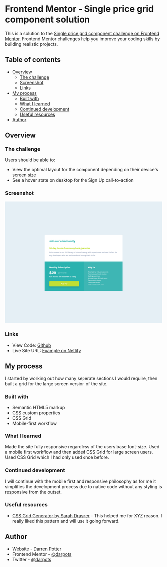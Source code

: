 # Frontend Mentor - Single price grid component solution

This is a solution to the [Single price grid component challenge on Frontend Mentor](https://www.frontendmentor.io/challenges/single-price-grid-component-5ce41129d0ff452fec5abbbc). Frontend Mentor challenges help you improve your coding skills by building realistic projects.

## Table of contents

- [Overview](#overview)
  - [The challenge](#the-challenge)
  - [Screenshot](#screenshot)
  - [Links](#links)
- [My process](#my-process)
  - [Built with](#built-with)
  - [What I learned](#what-i-learned)
  - [Continued development](#continued-development)
  - [Useful resources](#useful-resources)
- [Author](#author)

## Overview

### The challenge

Users should be able to:

- View the optimal layout for the component depending on their device's screen size
- See a hover state on desktop for the Sign Up call-to-action

### Screenshot

![](./screenshot.png)

### Links

- View Code: [Github](https://github.com/darpots/fm-single-price-grid)
- Live Site URL: [Example on Netlify](https://kind-goldwasser-a93aeb.netlify.app/)

## My process

I started by working out how many seperate sections I would require, then built a grid for the large screen version of the site.

### Built with

- Semantic HTML5 markup
- CSS custom properties
- CSS Grid
- Mobile-first workflow

### What I learned

Made the site fully responsive regardless of the users base font-size. Used a mobile first workflow and then added CSS Grid for large screen users. Used CSS Grid which I had only used once before.

### Continued development

I will continue with the mobile first and responsive philosophy as for me it simplifies the development process due to native code without any styling is responsive from the outset.

### Useful resources

- [CSS Grid Generator by Sarah Drasner](https://cssgrid-generator.netlify.app/) - This helped me for XYZ reason. I really liked this pattern and will use it going forward.

## Author

- Website - [Darren Potter](https://www.darpots.dev)
- Frontend Mentor - [@darpots](https://www.frontendmentor.io/profile/darpots)
- Twitter - [@darpots](https://www.twitter.com/darpots)
